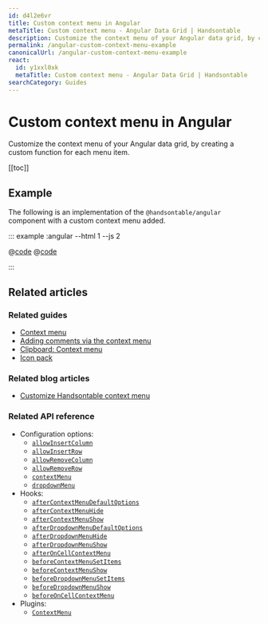 ```yaml
---
id: d4l2e6vr
title: Custom context menu in Angular
metaTitle: Custom context menu - Angular Data Grid | Handsontable
description: Customize the context menu of your Angular data grid, by creating a custom function for each menu item.
permalink: /angular-custom-context-menu-example
canonicalUrl: /angular-custom-context-menu-example
react:
  id: y1xxl0xk
  metaTitle: Custom context menu - Angular Data Grid | Handsontable
searchCategory: Guides
---
```


# Custom context menu in Angular

Customize the context menu of your Angular data grid, by creating a custom function for each menu item.

[[toc]]

## Example

The following is an implementation of the `@handsontable/angular` component with a custom context menu added.

::: example :angular --html 1 --js 2

@[code](@/content/guides/integrate-with-angular/angular-custom-context-menu-example/angular/example1.html)
@[code](@/content/guides/integrate-with-angular/angular-custom-context-menu-example/angular/example1.js)

:::

## Related articles

### Related guides

<div class="boxes-list gray">

- [Context menu](@/guides/accessories-and-menus/context-menu/context-menu.md)
- [Adding comments via the context menu](@/guides/cell-features/comments/comments.md#add-comments-via-the-context-menu)
- [Clipboard: Context menu](@/guides/cell-features/clipboard/clipboard.md#context-menu)
- [Icon pack](@/guides/accessories-and-menus/icon-pack/icon-pack.md)

</div>

### Related blog articles

<div class="boxes-list">

- [Customize Handsontable context menu](https://handsontable.com/blog/customize-handsontable-context-menu)

</div>

### Related API reference

- Configuration options:
  - [`allowInsertColumn`](@/api/options.md#allowinsertcolumn)
  - [`allowInsertRow`](@/api/options.md#allowinsertrow)
  - [`allowRemoveColumn`](@/api/options.md#allowremovecolumn)
  - [`allowRemoveRow`](@/api/options.md#allowremoverow)
  - [`contextMenu`](@/api/options.md#contextmenu)
  - [`dropdownMenu`](@/api/options.md#dropdownmenu)
- Hooks:
  - [`afterContextMenuDefaultOptions`](@/api/hooks.md#aftercontextmenudefaultoptions)
  - [`afterContextMenuHide`](@/api/hooks.md#aftercontextmenuhide)
  - [`afterContextMenuShow`](@/api/hooks.md#aftercontextmenushow)
  - [`afterDropdownMenuDefaultOptions`](@/api/hooks.md#afterdropdownmenudefaultoptions)
  - [`afterDropdownMenuHide`](@/api/hooks.md#afterdropdownmenuhide)
  - [`afterDropdownMenuShow`](@/api/hooks.md#afterdropdownmenushow)
  - [`afterOnCellContextMenu`](@/api/hooks.md#afteroncellcontextmenu)
  - [`beforeContextMenuSetItems`](@/api/hooks.md#beforecontextmenusetitems)
  - [`beforeContextMenuShow`](@/api/hooks.md#beforecontextmenushow)
  - [`beforeDropdownMenuSetItems`](@/api/hooks.md#beforedropdownmenusetitems)
  - [`beforeDropdownMenuShow`](@/api/hooks.md#beforedropdownmenushow)
  - [`beforeOnCellContextMenu`](@/api/hooks.md#beforeoncellcontextmenu)
- Plugins:
  - [`ContextMenu`](@/api/contextMenu.md)
